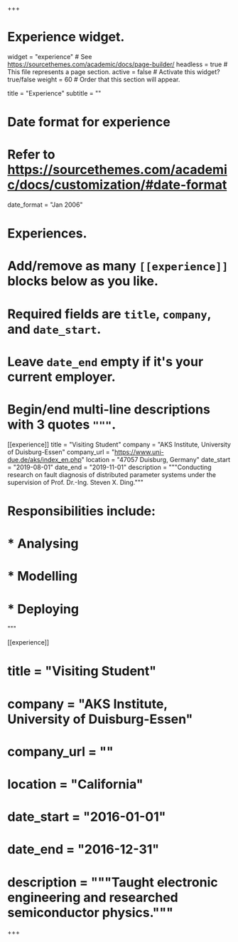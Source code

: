 +++
# Experience widget.
widget = "experience"  # See https://sourcethemes.com/academic/docs/page-builder/
headless = true  # This file represents a page section.
active = false  # Activate this widget? true/false
weight = 60  # Order that this section will appear.

title = "Experience"
subtitle = ""

# Date format for experience
#   Refer to https://sourcethemes.com/academic/docs/customization/#date-format
date_format = "Jan 2006"

# Experiences.
#   Add/remove as many `[[experience]]` blocks below as you like.
#   Required fields are `title`, `company`, and `date_start`.
#   Leave `date_end` empty if it's your current employer.
#   Begin/end multi-line descriptions with 3 quotes `"""`.
  [[experience]]
  title = "Visiting Student"
  company = "AKS Institute, University of Duisburg-Essen"
  company_url = "https://www.uni-due.de/aks/index_en.php"
  location = "47057 Duisburg, Germany"
  date_start = "2019-08-01"
  date_end = "2019-11-01"
  description = """Conducting research on fault diagnosis of distributed parameter systems under the supervision of Prof. Dr.-Ing. Steven X. Ding."""
 #  Responsibilities include:
  
#   * Analysing
#   * Modelling
#   * Deploying
  """

 [[experience]]
#  title = "Visiting Student"
#  company = "AKS Institute, University of Duisburg-Essen"
#  company_url = ""
 # location = "California"
#  date_start = "2016-01-01"
#  date_end = "2016-12-31"
#  description = """Taught electronic engineering and researched semiconductor physics."""

+++
